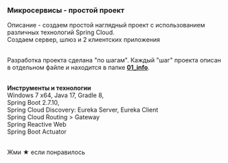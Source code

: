 <h3> Микросервисы - простой проект</h3>
Описание - создаем простой наглядный проект с использованием различных 
технологий Spring Cloud.<br> 
Создаем сервер, шлюз и 2 клиентских приложения<br><br>

Разработка проекта сделана "по шагам". Каждый "шаг" проекта описан <br>
в отдельном файле и находится в папке <b><a href="/01_info">01_info</a></b>. <br><br>  

<b>Инструменты и технологии </b><br>
Windows 7 x64, Java 17, Gradle 8, <br> 
Spring Boot 2.7.10,<br> 
Spring Cloud Discovery: Eureka Server, Eureka Client <br>
Spring Cloud Routing > Gateway <br>
Spring Reactive Web <br>
Spring Boot Actuator<br><br>

Жми ★ если понравилось